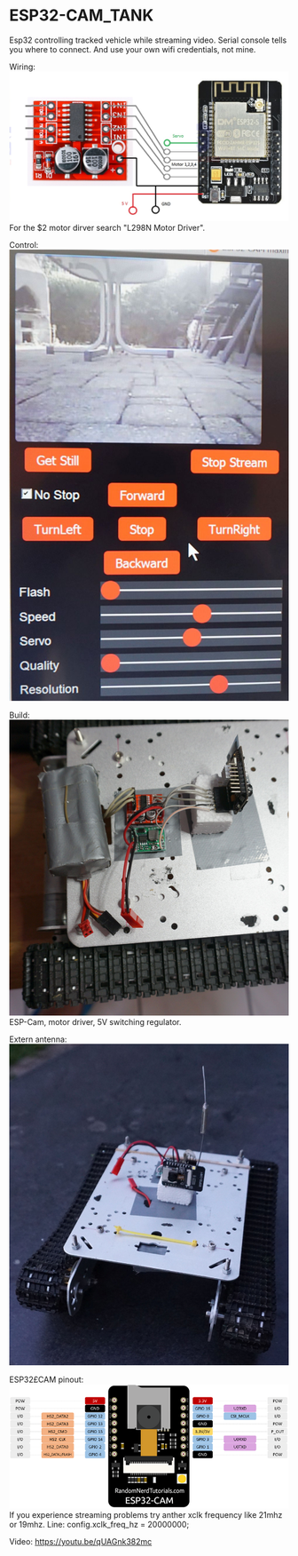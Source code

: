 # ESP32-CAM_TANK

Esp32 controlling tracked vehicle while streaming video.
Serial console tells you where to connect. And use your own wifi credentials, not mine.

Wiring:
![esp32cam.jpg](esp32cam.jpg "Wiring")
For the $2 motor dirver search "L298N Motor Driver".

Control:
![DSC02367.jpg](DSC02367.jpg "Control")

Build:
![DSC02365.jpg](DSC02365.jpg "Build")
ESP-Cam, motor driver, 5V switching regulator.

Extern antenna:
![DSC02372.jpg](DSC02372.jpg "extant")

ESP32£CAM pinout:
![ESP32-CAM-pinout-new.png](ESP32-CAM-pinout-new.png "pinout")
If you experience streaming problems try anther xclk frequency like 21mhz or 19mhz. 
Line: config.xclk_freq_hz = 20000000; 


Video:
https://youtu.be/qUAGnk382mc
